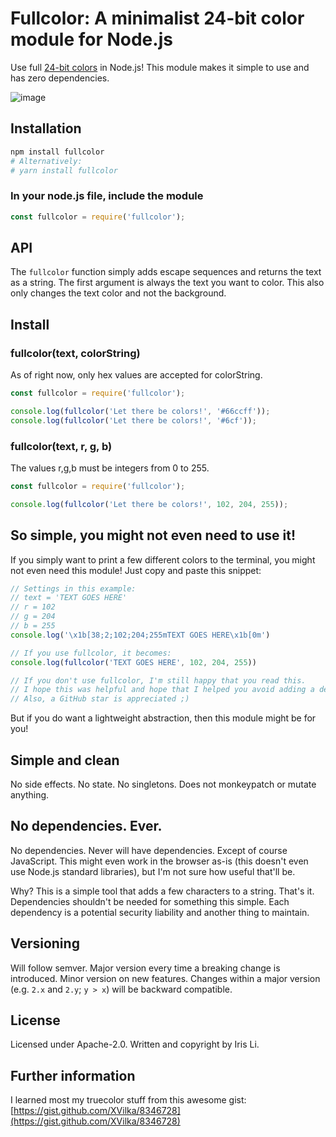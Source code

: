 # Fullcolor: A minimalist 24-bit color module for Node.js

Use full [24-bit colors](https://en.wikipedia.org/wiki/Color_depth#True_color_(24-bit)) in Node.js! This module makes it simple to use and has zero dependencies.

![image](https://user-images.githubusercontent.com/5728307/34231573-71ff3666-e591-11e7-97d9-d3cb3bb4adcd.png)

## Installation
```sh
npm install fullcolor
# Alternatively:
# yarn install fullcolor
```

### In your node.js file, include the module
```js
const fullcolor = require('fullcolor');
```

## API
The `fullcolor` function simply adds escape sequences and returns the text as a string. The first argument is always the text you want to color. This also only changes the text color and not the background.

## Install

### fullcolor(text, colorString)
As of right now, only hex values are accepted for colorString.
```js
const fullcolor = require('fullcolor');

console.log(fullcolor('Let there be colors!', '#66ccff'));
console.log(fullcolor('Let there be colors!', '#6cf'));
```

### fullcolor(text, r, g, b)
The values r,g,b must be integers from 0 to 255.

```js
const fullcolor = require('fullcolor');

console.log(fullcolor('Let there be colors!', 102, 204, 255));
```

## So simple, you might not even need to use it!
If you simply want to print a few different colors to the terminal, you might not even need this module! Just copy and paste this snippet:

```js
// Settings in this example:
// text = 'TEXT GOES HERE'
// r = 102
// g = 204
// b = 255
console.log('\x1b[38;2;102;204;255mTEXT GOES HERE\x1b[0m')

// If you use fullcolor, it becomes:
console.log(fullcolor('TEXT GOES HERE', 102, 204, 255))

// If you don't use fullcolor, I'm still happy that you read this.
// I hope this was helpful and hope that I helped you avoid adding a dependency.
// Also, a GitHub star is appreciated ;)
```

But if you do want a lightweight abstraction, then this module might be for you!

## Simple and clean
No side effects. No state. No singletons. Does not monkeypatch or mutate anything.

## No dependencies. Ever.
No dependencies. Never will have dependencies. Except of course JavaScript. This might even work in the browser as-is (this doesn't even use Node.js standard libraries), but I'm not sure how useful that'll be.

Why? This is a simple tool that adds a few characters to a string. That's it. Dependencies shouldn't be needed for something this simple. Each dependency is a potential security liability and another thing to maintain.

## Versioning
Will follow semver. Major version every time a breaking change is introduced. Minor version on new features. Changes within a major version (e.g. `2.x` and `2.y`; `y > x`) will be backward compatible.

## License
Licensed under Apache-2.0. Written and copyright by Iris Li.

## Further information
I learned most my truecolor stuff from this awesome gist: [https://gist.github.com/XVilka/8346728](https://gist.github.com/XVilka/8346728)

